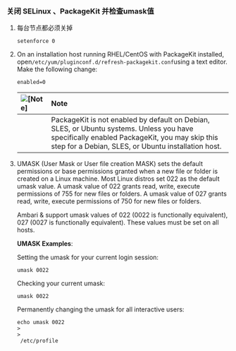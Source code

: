 ### 关闭 SELinux 、PackageKit 并检查umask值

1. 每台节点都必须关掉

   ```
   setenforce 0
   ```

2. On an installation host running RHEL/CentOS with PackageKit installed, open`/etc/yum/pluginconf.d/refresh-packagekit.conf`using a text editor. Make the following change:

   ```
   enabled=0
   ```

   | ![](https://docs.hortonworks.com/HDPDocuments/Ambari-2.5.0.3/bk_ambari-installation/common/images/admon/note.png "\[Note\]") | Note |
   | :--- | :--- |
   |  | PackageKit is not enabled by default on Debian, SLES, or Ubuntu systems. Unless you have specifically enabled PackageKit, you may skip this step for a Debian, SLES, or Ubuntu installation host. |

3. UMASK \(User Mask or User file creation MASK\) sets the default permissions or base permissions granted when a new file or folder is created on a Linux machine. Most Linux distros set 022 as the default umask value. A umask value of 022 grants read, write, execute permissions of 755 for new files or folders. A umask value of 027 grants read, write, execute permissions of 750 for new files or folders.

   Ambari & support umask values of 022 \(0022 is functionally equivalent\), 027 \(0027 is functionally equivalent\). These values must be set on all hosts.

   **UMASK Examples**:

   Setting the umask for your current login session:

   ```
   umask 0022
   ```

   Checking your current umask:

   ```
   umask 0022
   ```

   Permanently changing the umask for all interactive users:

   ```
   echo umask 0022 
   >
   >
    /etc/profile
   ```



